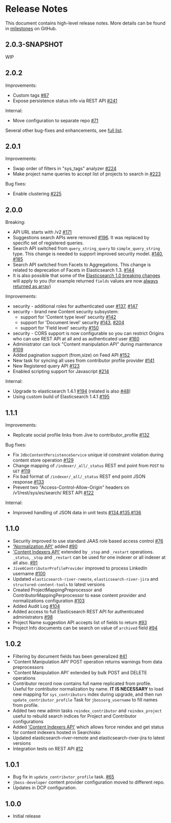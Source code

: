 # Release Notes

This document contains high-level release notes. More details can be found in [milestones](https://github.com/searchisko/searchisko/milestones) on GitHub.

## 2.0.3-SNAPSHOT

WIP

## 2.0.2

Improvements:

- Custom tags [#87](https://github.com/searchisko/searchisko/issues/87)
- Expose persistence status info via REST API [#241](https://github.com/searchisko/searchisko/issues/241)

Internal:

- Move configuration to separate repo [#71](https://github.com/searchisko/searchisko/issues/71)

Several other bug-fixes and enhancements, see [full list](https://github.com/searchisko/searchisko/issues?q=milestone%3A2.0.2+is%3Aclosed).

## 2.0.1

Improvements:

- Swap order of filters in "sys\_tags" analyzer [#224](https://github.com/searchisko/searchisko/issues/224)
- Make project name queries to accept list of projects to search in [#223](https://github.com/searchisko/searchisko/issues/223)

Bug fixes:

- Enable clustering [#225](https://github.com/searchisko/searchisko/issues/225)

## 2.0.0

Breaking:

- API URL starts with /v2 [#171](https://github.com/searchisko/searchisko/issues/171)
- Suggestions search APIs were removed [#196](https://github.com/searchisko/searchisko/issues/196). It was replaced by
 specific set of registered queries.
- Search API switched from `query_string_query` to `simple_query_string` type.
 This change is needed to support improved security model. [#140](https://github.com/searchisko/searchisko/issues/140), [#185](https://github.com/searchisko/searchisko/issues/185)
- Search API switched from Facets to Aggregations.
 This change is related to deprecation of Facets in Elasticsearch 1.3. [#144](https://github.com/searchisko/searchisko/issues/144)
- It is also possible that some of the [Elasticsearch 1.0 breaking changes](http://www.elastic.co/guide/en/elasticsearch/reference/1.4/breaking-changes-1.0.html)
 will apply to you (for example returned `fields` values are now [always returned as array](http://www.elastic.co/guide/en/elasticsearch/reference/1.4/_return_values.html)) 

Improvements:

- security - additional roles for authenticated user [#137](https://github.com/searchisko/searchisko/issues/137), [#147](https://github.com/searchisko/searchisko/issues/147)
- security - brand new Content security subsystem: 
  - support for 'Content type level' security [#142](https://github.com/searchisko/searchisko/issues/142)
  - support for 'Document level' security [#143](https://github.com/searchisko/searchisko/issues/143), [#204](https://github.com/searchisko/searchisko/issues/204)
  - support for 'Field level' security [#150](https://github.com/searchisko/searchisko/issues/150)
- security - CORS support is now configurable so you can restrict Origins who can use REST API at all and as authenticated user [#160](https://github.com/searchisko/searchisko/issues/160)
- Administrator can lock "Content manipulation API" during maintenance [#109](https://github.com/searchisko/searchisko/issues/109)
- Added pagination support (from,size) on Feed API [#152](https://github.com/searchisko/searchisko/issues/152)
- New task for syncing all uses from contributor profile provider [#141](https://github.com/searchisko/searchisko/issues/141)
- New Registered query API [#123](https://github.com/searchisko/searchisko/issues/123)
- Enabled scripting support for Javascript [#214](https://github.com/searchisko/searchisko/issues/214)

Internal:

- Upgrade to elasticsearch 1.4.1 [#194](https://github.com/searchisko/searchisko/issues/194) (related is also [#48](https://github.com/searchisko/searchisko/issues/48))
- Using custom build of Elasticsearch 1.4.1 [#195](https://github.com/searchisko/searchisko/issues/195)

## 1.1.1

Improvements:

- Replicate social profile links from Jive to contributor\_profile [#132](https://github.com/searchisko/searchisko/issues/132)

Bug fixes:

- Fix `JdbcContentPersistenceService` unique id constraint violation during content store operation [#129](https://github.com/searchisko/searchisko/issues/129)
- Change mapping of `/indexer/_all/_status` REST end point from `POST` to `GET` [#119](https://github.com/searchisko/searchisko/issues/119)
- Fix bad format of `/indexer/_all/_status` REST end point JSON response [#133](https://github.com/searchisko/searchisko/issues/133)
- Prevent two "Access-Control-Allow-Origin" headers on /v1/rest/sys/es/search/ REST API [#122](https://github.com/searchisko/searchisko/issues/122)

Internal:

- Improved handling of JSON data in unit tests [#134](https://github.com/searchisko/searchisko/issues/134),[#135](https://github.com/searchisko/searchisko/issues/135),[#136](https://github.com/searchisko/searchisko/issues/136)

## 1.1.0

- Security improved to use standard JAAS role based access control [#76](https://github.com/searchisko/searchisko/issues/76)
- ['Normalization API'](http://docs.jbossorg.apiary.io/#normalizationapi) added [#90](https://github.com/searchisko/searchisko/issues/90)
- ['Content Indexers API'](http://docs.jbossorg.apiary.io/#contentindexersapi) extended by `_stop` and `_restart` operations. `_status`, `_stop` and `_restart` can be used for one indexer or all indexer at all also. [#91](https://github.com/searchisko/searchisko/issues/91)
- `Jive6ContributorProfileProvider` improved to process LinkedIn username [#100](https://github.com/searchisko/searchisko/issues/100)
- Updated `elasticsearch-river-remote`, `elasticsearch-river-jira` and `structured-content-tools` to latest versions
- Created ProjectMappingPreprocessor and ContributorMappingPerprocessor to ease content provider and normalizations configuration [#103](https://github.com/searchisko/searchisko/issues/103) 
- Added Audit Log [#104](https://github.com/searchisko/searchisko/issues/104)
- Added access to full Elasticsearch REST API for authenticated administrators [#98](https://github.com/searchisko/searchisko/issues/98)  
- Project Name suggestion API accepts list of fields to return [#93](https://github.com/searchisko/searchisko/issues/93)
- Project Info documents can be search on value of `archived` field [#94](https://github.com/searchisko/searchisko/issues/94)

## 1.0.2

- Filtering by document fields has been generalized [#41](https://github.com/searchisko/searchisko/issues/41)
- 'Content Manipulation API' POST operation returns warnings from data preprocessors
- 'Content Manipulation API' extended by bulk POST and DELETE operations
- Contributor record now contains full name replicated from profile. Useful for contributor normalization by name. 
  **IT IS NECESSARY** to load new mapping for `sys_contributors` index during upgrade, and then run `update_contributor_profile` Task for `jbossorg_username` to fill names from profile.
- Added two new admin tasks `reindex_contributor` and `reindex_project` useful to rebuild search indices for Project and Contributor configurations
- Added ['Content Indexers API'](http://docs.jbossorg.apiary.io/#contentindexersapi) which allows force reindex and get status for content indexers hosted in Searchisko
- Updated elasticsearch-river-remote and elasticsearch-river-jira to latest versions
- Integration tests on REST API [#12](https://github.com/searchisko/searchisko/issues/12)

## 1.0.1

- Bug fix in `update_contributor_profile` task. [#65](https://github.com/searchisko/searchisko/issues/65)
- `jboss-developer` content provider configuration moved to different repo.
- Updates in DCP configuration.

## 1.0.0

- Initial release
